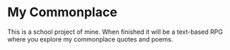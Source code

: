 # My Commonplace #

This is a school project of mine. When finished it will be a text-based RPG
where you explore my commonplace quotes and poems.

